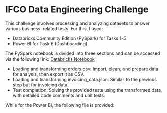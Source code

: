 # IFCO Data Engineering Challenge

This challenge involves processing and analyzing datasets to answer various business-related tests. For this, I used:

- Databricks Community Edition (PySpark) for Tasks 1-5.
- Power BI for Task 6 (Dashboarding).

The PySpark notebook is divided into three sections and can be accessed via the following link: [Databricks Notebook](https://community.cloud.databricks.com/editor/notebooks/4458272523191699?o=388291198913926)

- Loading and transforming orders.csv: Import, clean, and prepare data for analysis, then export it as CSV.
- Loading and transforming invoicing_data.json: Similar to the previous step but for invoicing data.
- Test completion: Solving the provided tests using the transformed data, with detailed code comments and unit tests.

While for the Power BI, the following file is provided:
